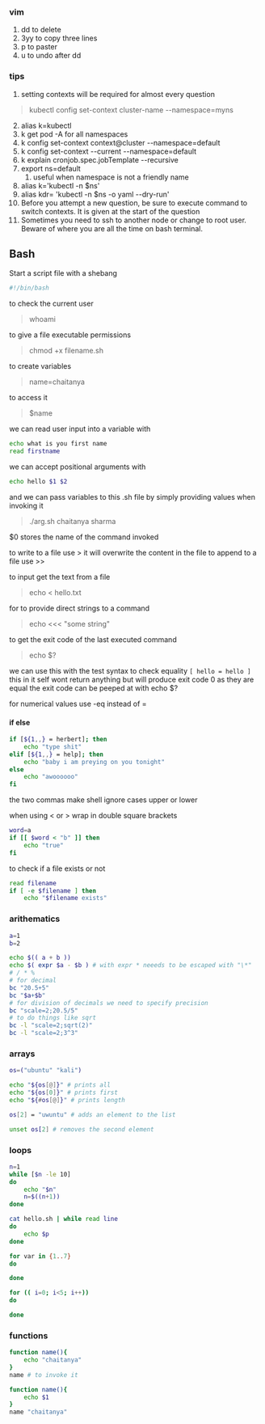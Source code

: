 ### vim
1. dd to delete
2. 3yy to copy three lines
3. p to paster
4. u to undo after dd
### tips
1. setting contexts will be required for almost every question
> kubectl config set-context cluster-name --namespace=myns
2. alias k=kubectl
3. k get pod -A for all namespaces
4. k config set-context context@cluster --namespace=default 
5. k config set-context --current --namespace=default 
6. k explain cronjob.spec.jobTemplate --recursive
7. export ns=default     
	1. useful when namespace is not a friendly name
8. alias k='kubectl -n $ns'
9. alias kdr= 'kubectl -n $ns -o yaml --dry-run'
10. Before you attempt a new question, be sure to execute command to switch contexts. It is given at the start of the question
11. Sometimes you need to ssh to another node or change to root user. Beware of where you are all the time on bash terminal.
## Bash

Start a script file with a shebang
```sh
#!/bin/bash
```

to check the current user
> whoami

to give a file executable permissions
> chmod +x filename.sh

to create variables
> name=chaitanya

to access it
>$name

we can read user input into a variable with
```bash
echo what is you first name
read firstname
```

we can accept positional arguments with
```sh
echo hello $1 $2
```
and we can pass variables to this .sh file by simply providing values when invoking it
> ./arg.sh chaitanya sharma

$0 stores the name of the command invoked


to write to a file use > it will overwrite the content in the file
to append to a file use >>

to input get the text from a file 
> echo < hello.txt

for to provide direct strings to a command
>echo <<< "some string"

to get the exit code of the last executed command
>echo $?

we can use this with the test syntax to check equality
`[ hello = hello ]`
this in it self wont return anything but will produce exit code 0 as they are equal 
the exit code can be peeped at with echo $?

for numerical values use -eq instead of =

#### if else
```sh
if [${1,,} = herbert]; then
	echo "type shit"
elif [${1,,} = help]; then
	echo "baby i am preying on you tonight"
else
	echo "awoooooo"
fi
```

the two commas make shell ignore cases upper or lower

when using < or > wrap in double square brackets
```sh
word=a
if [[ $word < "b" ]] then
	echo "true"
fi
```

to check if a file exists or not

```sh
read filename
if [ -e $filename ] then
	echo "$filename exists"
```

### arithematics

```sh
a=1
b=2

echo $(( a + b ))
echo $( expr $a - $b ) # with expr * neeeds to be escaped with "\*"
# / * % 
# for decimal
bc "20.5+5"
bc "$a+$b"
# for division of decimals we need to specify precision
bc "scale=2;20.5/5"
# to do things like sqrt
bc -l "scale=2;sqrt(2)"
bc -l "scale=2;3^3"
```

### arrays

```sh
os=("ubuntu" "kali")

echo "${os[@]}" # prints all
echo "${os[0]}" # prints first
echo "${#os[@]}" # prints length

os[2] = "uwuntu" # adds an element to the list

unset os[2] # removes the second element
```

### loops
```sh
n=1
while [$n -le 10]
do
	echo "$n"
	n=$((n+1))
done

cat hello.sh | while read line
do
	echo $p
done

for var in {1..7}
do

done

for (( i=0; i<5; i++))
do

done
```

### functions
```sh
function name(){
	echo "chaitanya"
}
name # to invoke it

function name(){
	echo $1
}
name "chaitanya"
```